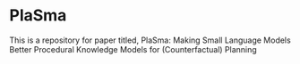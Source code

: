 # PlaSma
This is a repository for paper titled, PlaSma: Making Small Language Models Better Procedural Knowledge Models for (Counterfactual) Planning
